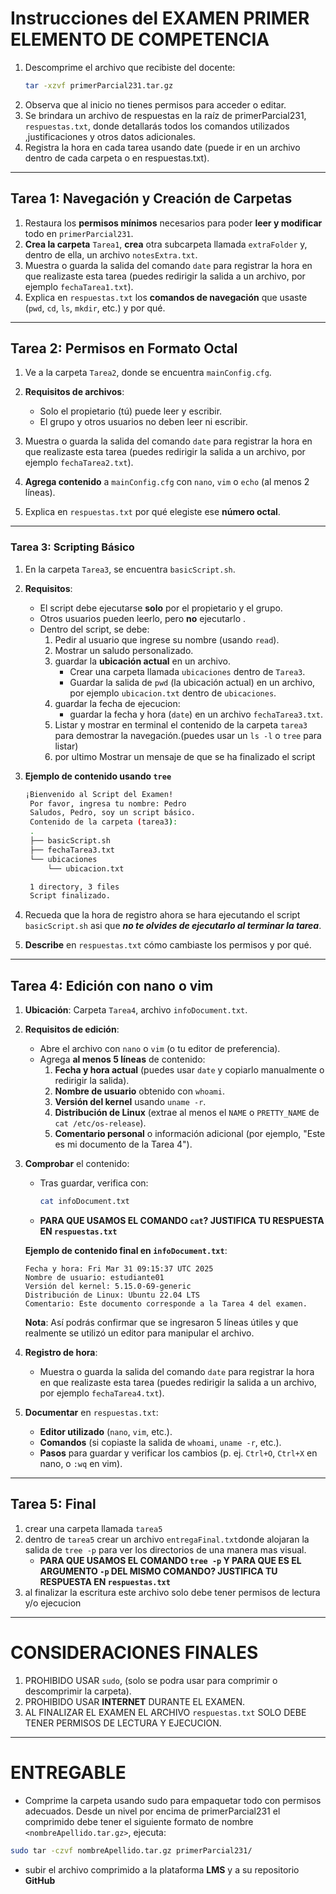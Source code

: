 # Instrucciones del EXAMEN PRIMER ELEMENTO DE COMPETENCIA

1. Descomprime el archivo que recibiste del docente:
   ```bash
   tar -xzvf primerParcial231.tar.gz
   ```
2. Observa que al inicio no tienes permisos para acceder o editar.
3. Se brindara un archivo de respuestas en la raíz de primerParcial231, `respuestas.txt`, donde detallarás todos los comandos utilizados ,justificaciones y otros datos adicionales.
4. Registra la hora en cada tarea usando date (puede ir en un archivo dentro de cada carpeta o en respuestas.txt).

---
## Tarea 1: Navegación y Creación de Carpetas

1. Restaura los **permisos mínimos** necesarios para poder **leer y modificar** todo en `primerParcial231`.  
2. **Crea la carpeta** `Tarea1`, **crea** otra subcarpeta llamada `extraFolder` y, dentro de ella, un archivo `notesExtra.txt`.
3. Muestra o guarda la salida del comando `date` para registrar la hora en que realizaste esta tarea (puedes redirigir la salida a un archivo, por ejemplo `fechaTarea1.txt`).
4. Explica en `respuestas.txt` los **comandos de navegación** que usaste (`pwd`, `cd`, `ls`, `mkdir`, etc.) y por qué.
---
## Tarea 2: Permisos en Formato Octal

1. Ve a la carpeta `Tarea2`, donde se encuentra `mainConfig.cfg`.
2. **Requisitos de archivos**:
   - Solo el propietario (tú) puede leer y escribir.
   - El grupo y otros usuarios no deben leer ni escribir.

3. Muestra o guarda la salida del comando `date` para registrar la hora en que realizaste esta tarea (puedes redirigir la salida a un archivo, por ejemplo `fechaTarea2.txt`).
4. **Agrega contenido** a `mainConfig.cfg` con `nano`, `vim` o `echo` (al menos 2 líneas).

6. Explica en `respuestas.txt` por qué elegiste ese **número octal**.
---
### Tarea 3: Scripting Básico 

1. En la carpeta `Tarea3`, se encuentra `basicScript.sh`.

2. **Requisitos**:
   - El script debe ejecutarse **solo** por el propietario y el grupo.
   - Otros usuarios pueden leerlo, pero **no** ejecutarlo .
   - Dentro del script, se debe:
     1. Pedir al usuario que ingrese su nombre (usando `read`).
     2. Mostrar un saludo personalizado.
     3. guardar la **ubicación actual** en un archivo.
        - Crear una carpeta llamada `ubicaciones` dentro de `Tarea3`.
        - Guardar la salida de `pwd` (la ubicación actual) en un archivo, por ejemplo `ubicacion.txt` dentro de `ubicaciones`.
     4. guardar la fecha de ejecucion:
        - guardar la fecha y hora (`date`) en un archivo `fechaTarea3.txt`.
     5. Listar y mostrar en terminal el contenido de la carpeta `tarea3` para demostrar la navegación.(puedes usar un `ls -l` o `tree` para listar)
     6. por ultimo Mostrar un mensaje de que se ha finalizado el script

3. **Ejemplo de contenido usando `tree`** 
   ```bash
   ¡Bienvenido al Script del Examen!
    Por favor, ingresa tu nombre: Pedro
    Saludos, Pedro, soy un script básico.
    Contenido de la carpeta (tarea3):
    .
    ├── basicScript.sh
    ├── fechaTarea3.txt
    └── ubicaciones
        └── ubicacion.txt

    1 directory, 3 files
    Script finalizado.

   ```

4. Recueda que la hora de registro ahora se hara ejecutando el script `basicScript.sh` asi que ***no te olvides de ejecutarlo al terminar la tarea***.
5. **Describe** en `respuestas.txt` cómo cambiaste los permisos y por qué.
---

## Tarea 4: Edición con nano o vim 

1. **Ubicación**: Carpeta `Tarea4`, archivo `infoDocument.txt`.
2. **Requisitos de edición**:
   - Abre el archivo con `nano` o `vim` (o tu editor de preferencia).
   - Agrega **al menos 5 líneas** de contenido:
     1. **Fecha y hora actual** (puedes usar `date` y copiarlo manualmente o redirigir la salida).
     2. **Nombre de usuario** obtenido con `whoami`.
     3. **Versión del kernel** usando `uname -r`.
     4. **Distribución de Linux** (extrae al menos el `NAME` o `PRETTY_NAME` de `cat /etc/os-release`).
     5. **Comentario personal** o información adicional (por ejemplo, "Este es mi documento de la Tarea 4").
3. **Comprobar** el contenido:
   - Tras guardar, verifica con:
     ```bash
     cat infoDocument.txt
     ```
    - **PARA QUE USAMOS EL COMANDO `cat`? JUSTIFICA TU RESPUESTA EN `respuestas.txt`**
   
   **Ejemplo de contenido final en `infoDocument.txt`**:
    ```
    Fecha y hora: Fri Mar 31 09:15:37 UTC 2025
    Nombre de usuario: estudiante01
    Versión del kernel: 5.15.0-69-generic
    Distribución de Linux: Ubuntu 22.04 LTS
    Comentario: Este documento corresponde a la Tarea 4 del examen.
    ```

    **Nota**: Así podrás confirmar que se ingresaron 5 líneas útiles y que realmente se utilizó un editor para manipular el archivo.
4. **Registro de hora**:
   - Muestra o guarda la salida del comando `date` para registrar la hora en que realizaste esta tarea (puedes redirigir la salida a un archivo, por ejemplo `fechaTarea4.txt`).
5. **Documentar** en `respuestas.txt`:
   - **Editor utilizado** (`nano`, `vim`, etc.).
   - **Comandos** (si copiaste la salida de `whoami`, `uname -r`, etc.).
   - **Pasos** para guardar y verificar los cambios (p. ej. `Ctrl+O`, `Ctrl+X` en nano, o `:wq` en vim).

   
---
## Tarea 5: Final
1. crear una carpeta llamada `tarea5` 
2. dentro de `tarea5` crear un archivo `entregaFinal.txt`donde alojaran la salida de `tree -p` para ver los directorios de una manera mas visual.
    - **PARA QUE USAMOS EL COMANDO `tree -p` Y PARA QUE ES EL ARGUMENTO `-p` DEL MISMO COMANDO? JUSTIFICA TU RESPUESTA EN `respuestas.txt`**
3. al finalizar la escritura este archivo solo debe tener permisos de lectura y/o ejecucion


---
# CONSIDERACIONES FINALES
1. PROHIBIDO USAR `sudo`, (solo se podra usar para comprimir o descomprimir la carpeta).
2. PROHIBIDO USAR **INTERNET** DURANTE EL EXAMEN.
3. AL FINALIZAR EL EXAMEN EL ARCHIVO `respuestas.txt` SOLO DEBE TENER PERMISOS DE LECTURA Y EJECUCION.
---
# ENTREGABLE
- Comprime la carpeta usando sudo para empaquetar todo con permisos adecuados. Desde un nivel por encima de primerParcial231 el comprimido debe tener el siguiente formato de nombre `<nombreApellido.tar.gz>`, ejecuta:
```bash
sudo tar -czvf nombreApellido.tar.gz primerParcial231/

```
- subir el archivo comprimido a la plataforma **LMS** y a su repositorio **GitHub**
